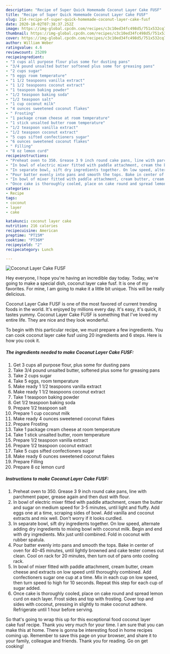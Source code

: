 ```yaml
---
description: "Recipe of Super Quick Homemade Coconut Layer Cake FUSF"
title: "Recipe of Super Quick Homemade Coconut Layer Cake FUSF"
slug: 214-recipe-of-super-quick-homemade-coconut-layer-cake-fusf
date: 2020-10-02T07:38:37.252Z
image: https://img-global.cpcdn.com/recipes/c3c10ed34fc498d5/751x532cq70/coconut-layer-cake-fusf-recipe-main-photo.jpg
thumbnail: https://img-global.cpcdn.com/recipes/c3c10ed34fc498d5/751x532cq70/coconut-layer-cake-fusf-recipe-main-photo.jpg
cover: https://img-global.cpcdn.com/recipes/c3c10ed34fc498d5/751x532cq70/coconut-layer-cake-fusf-recipe-main-photo.jpg
author: William Weber
ratingvalue: 4.6
reviewcount: 25209
recipeingredient:
- "3 cups all purpose flour plus some for dusting pans"
- "3/4 pound unsalted butter softened plus some for greasing pans"
- "2 cups sugar"
- "5 eggs room temperature"
- "1 1/2 teaspoons vanilla extract"
- "1 1/2 teaspoons coconut extract"
- "1 teaspoon baking powder"
- "1/2 teaspoon baking soda"
- "1/2 teaspoon salt"
- "1 cup coconut milk"
- "4 ounces sweetened coconut flakes"
- " Frosting"
- "1 package cream cheese at room temperature"
- "1 stick unsalted butter room temperature"
- "1/2 teaspoon vanilla extract"
- "1/2 teaspoon coconut extract"
- "5 cups sifted confectioners sugar"
- "6 ounces sweetened coconut flakes"
- " Filling"
- "8 oz lemon curd"
recipeinstructions:
- "Preheat oven to 350. Grease 3 9 inch round cake pans, line with parchment paper, grease again and then dust with flour."
- "In bowl of electric mixer fitted with paddle attachment, cream the butter and sugar on medium speed for 3-5 minutes, until light and fluffy. Add eggs one at a time, scraping sides of bowl. Add vanilla and coconut extracts and mix well. Don&#39;t worry if it looks curdled."
- "In separate bowl, sift dry ingredients together. On low speed, alternate adding dry ingredients to mixing bowl with coconut milk. Begin and end with dry ingredients. Mix just until combined. Fold in coconut with rubber spatula."
- "Pour batter evenly into pans and smooth the tops. Bake in center of oven for 40-45 minutes, until lightly browned and cake tester comes out clean. Cool on rack for 20 minutes, then turn out of pans onto cooling rack."
- "In bowl of mixer fitted with paddle attachment, cream butter, cream cheese and extracts on low speed until thoroughly combined. Add confectioners sugar one cup at a time. Mix in each cup on low speed, then turn speed to high for 10 seconds. Repeat this step for each cup of sugar added."
- "Once cake is thoroughly cooled, place on cake round and spread lemon curd on each layer. Frost sides and top with frosting. Cover top and sides with coconut, pressing in slightly to make coconut adhere. Refrigerate until 1 hour before serving."
categories:
- Recipe
tags:
- coconut
- layer
- cake

katakunci: coconut layer cake 
nutrition: 216 calories
recipecuisine: American
preptime: "PT15M"
cooktime: "PT36M"
recipeyield: "2"
recipecategory: Lunch

---
```



![Coconut Layer Cake FUSF](https://img-global.cpcdn.com/recipes/c3c10ed34fc498d5/751x532cq70/coconut-layer-cake-fusf-recipe-main-photo.jpg)

Hey everyone, I hope you're having an incredible day today. Today, we're going to make a special dish, coconut layer cake fusf. It is one of my favorites. For mine, I am going to make it a little bit unique. This will be really delicious.



Coconut Layer Cake FUSF is one of the most favored of current trending foods in the world. It's enjoyed by millions every day. It's easy, it's quick, it tastes yummy. Coconut Layer Cake FUSF is something that I've loved my entire life. They are nice and they look wonderful.


To begin with this particular recipe, we must prepare a few ingredients. You can cook coconut layer cake fusf using 20 ingredients and 6 steps. Here is how you cook it.

<!--inarticleads1-->

##### The ingredients needed to make Coconut Layer Cake FUSF:

1. Get 3 cups all purpose flour, plus some for dusting pans
1. Take 3/4 pound unsalted butter, softened plus some for greasing pans
1. Take 2 cups sugar
1. Take 5 eggs, room temperature
1. Make ready 1 1/2 teaspoons vanilla extract
1. Make ready 1 1/2 teaspoons coconut extract
1. Take 1 teaspoon baking powder
1. Get 1/2 teaspoon baking soda
1. Prepare 1/2 teaspoon salt
1. Prepare 1 cup coconut milk
1. Make ready 4 ounces sweetened coconut flakes
1. Prepare  Frosting
1. Take 1 package cream cheese at room temperature
1. Take 1 stick unsalted butter, room temperature
1. Prepare 1/2 teaspoon vanilla extract
1. Prepare 1/2 teaspoon coconut extract
1. Take 5 cups sifted confectioners sugar
1. Make ready 6 ounces sweetened coconut flakes
1. Prepare  Filling
1. Prepare 8 oz lemon curd




<!--inarticleads2-->

##### Instructions to make Coconut Layer Cake FUSF:

1. Preheat oven to 350. Grease 3 9 inch round cake pans, line with parchment paper, grease again and then dust with flour.
1. In bowl of electric mixer fitted with paddle attachment, cream the butter and sugar on medium speed for 3-5 minutes, until light and fluffy. Add eggs one at a time, scraping sides of bowl. Add vanilla and coconut extracts and mix well. Don&#39;t worry if it looks curdled.
1. In separate bowl, sift dry ingredients together. On low speed, alternate adding dry ingredients to mixing bowl with coconut milk. Begin and end with dry ingredients. Mix just until combined. Fold in coconut with rubber spatula.
1. Pour batter evenly into pans and smooth the tops. Bake in center of oven for 40-45 minutes, until lightly browned and cake tester comes out clean. Cool on rack for 20 minutes, then turn out of pans onto cooling rack.
1. In bowl of mixer fitted with paddle attachment, cream butter, cream cheese and extracts on low speed until thoroughly combined. Add confectioners sugar one cup at a time. Mix in each cup on low speed, then turn speed to high for 10 seconds. Repeat this step for each cup of sugar added.
1. Once cake is thoroughly cooled, place on cake round and spread lemon curd on each layer. Frost sides and top with frosting. Cover top and sides with coconut, pressing in slightly to make coconut adhere. Refrigerate until 1 hour before serving.




So that's going to wrap this up for this exceptional food coconut layer cake fusf recipe. Thank you very much for your time. I am sure that you can make this at home. There is gonna be interesting food in home recipes coming up. Remember to save this page on your browser, and share it to your family, colleague and friends. Thank you for reading. Go on get cooking!
